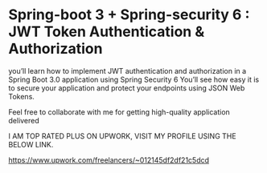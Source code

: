 # Spring-boot 3 + Spring-security 6 : JWT Token Authentication & Authorization

you’ll learn how to implement JWT authentication and authorization in a Spring Boot 3.0 application using Spring Security 6 You’ll see how easy it is to secure your application and protect your endpoints using JSON Web Tokens.

Feel free to collaborate with me for getting high-quality application delivered

I AM TOP RATED PLUS ON UPWORK, VISIT MY PROFILE USING THE BELOW LINK.

https://www.upwork.com/freelancers/~012145df2df21c5dcd